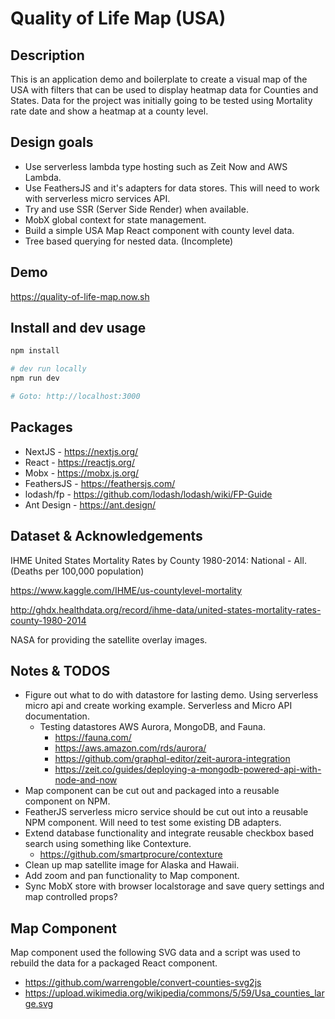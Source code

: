 # Quality of Life Map (USA)

## Description

This is an application demo and boilerplate to create a visual map of the USA with filters that can be used to display heatmap data for Counties and States. Data for the project was initially going to be tested using Mortality rate date and show a heatmap at a county level.

## Design goals

- Use serverless lambda type hosting such as Zeit Now and AWS Lambda.
- Use FeathersJS and it's adapters for data stores. This will need to work with serverless micro services API.
- Try and use SSR (Server Side Render) when available.
- MobX global context for state management.
- Build a simple USA Map React component with county level data.
- Tree based querying for nested data. (Incomplete)

## Demo

https://quality-of-life-map.now.sh

## Install and dev usage

```bash
npm install

# dev run locally
npm run dev

# Goto: http://localhost:3000
```

## Packages

- NextJS - https://nextjs.org/
- React - https://reactjs.org/
- Mobx - https://mobx.js.org/
- FeathersJS - https://feathersjs.com/
- lodash/fp - https://github.com/lodash/lodash/wiki/FP-Guide
- Ant Design - https://ant.design/

## Dataset & Acknowledgements

IHME United States Mortality Rates by County 1980-2014: National - All. (Deaths per 100,000 population)

https://www.kaggle.com/IHME/us-countylevel-mortality

http://ghdx.healthdata.org/record/ihme-data/united-states-mortality-rates-county-1980-2014

NASA for providing the satellite overlay images.

## Notes & TODOS

- Figure out what to do with datastore for lasting demo. Using serverless micro api and create working example. Serverless and Micro API documentation.
  - Testing datastores AWS Aurora, MongoDB, and Fauna.
    - https://fauna.com/
    - https://aws.amazon.com/rds/aurora/
    - https://github.com/graphql-editor/zeit-aurora-integration
    - https://zeit.co/guides/deploying-a-mongodb-powered-api-with-node-and-now
- Map component can be cut out and packaged into a reusable component on NPM.
- FeatherJS serverless micro service should be cut out into a reusable NPM component. Will need to test some existing DB adapters.
- Extend database functionality and integrate reusable checkbox based search using something like Contexture.
  - https://github.com/smartprocure/contexture
- Clean up map satellite image for Alaska and Hawaii.
- Add zoom and pan functionality to Map component.
- Sync MobX store with browser localstorage and save query settings and map controlled props?

## Map Component

Map component used the following SVG data and a script was used to rebuild the data for a packaged React component.

- https://github.com/warrengoble/convert-counties-svg2js
- https://upload.wikimedia.org/wikipedia/commons/5/59/Usa_counties_large.svg
